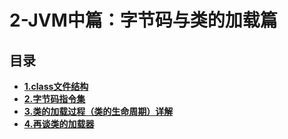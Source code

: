 #  2-JVM中篇：字节码与类的加载篇

## 目录

  * [**1.class文件结构**](/study/Java后端/01-Java/JVM从入门到精通/2-JVM中篇：字节码与类的加载篇/1.class文件结构)
  * [**2.字节码指令集**](/study/Java后端/01-Java/JVM从入门到精通/2-JVM中篇：字节码与类的加载篇/2.字节码指令集)
  * [**3.类的加载过程（类的生命周期）详解**](/study/Java后端/01-Java/JVM从入门到精通/2-JVM中篇：字节码与类的加载篇/3.类的加载过程（类的生命周期）详解)
  * [**4.再谈类的加载器**](/study/Java后端/01-Java/JVM从入门到精通/2-JVM中篇：字节码与类的加载篇/4.再谈类的加载器)